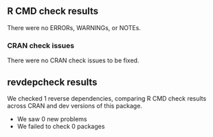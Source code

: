 ## R CMD check results

There were no ERRORs, WARNINGs, or NOTEs.

### CRAN check issues

There were no CRAN check issues to be fixed.

## revdepcheck results

We checked 1 reverse dependencies, comparing R CMD check results across CRAN and dev versions of this package.

 * We saw 0 new problems
 * We failed to check 0 packages
